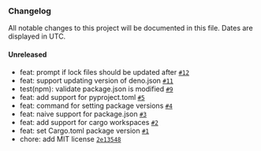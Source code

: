 ### Changelog

All notable changes to this project will be documented in this file. Dates are displayed in UTC.

#### Unreleased

- feat: prompt if lock files should be updated after [`#12`](https://github.com/hougesen/crosspmv/pull/12)
- feat: support updating version of deno.json [`#11`](https://github.com/hougesen/crosspmv/pull/11)
- test(npm): validate package.json is modified [`#9`](https://github.com/hougesen/crosspmv/pull/9)
- feat: add support for pyproject.toml [`#5`](https://github.com/hougesen/crosspmv/pull/5)
- feat: command for setting package versions [`#4`](https://github.com/hougesen/crosspmv/pull/4)
- feat: naive support for package.json [`#3`](https://github.com/hougesen/crosspmv/pull/3)
- feat: add support for cargo workspaces [`#2`](https://github.com/hougesen/crosspmv/pull/2)
- feat: set Cargo.toml package version [`#1`](https://github.com/hougesen/crosspmv/pull/1)
- chore: add MIT license [`2e13548`](https://github.com/hougesen/crosspmv/commit/2e135488b26dc50e6d90d362a06c3978933189d3)
